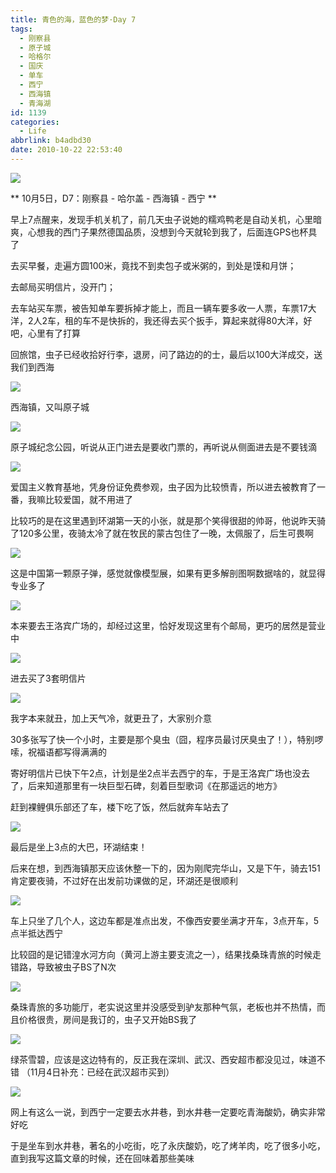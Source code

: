 ```yaml
---
title: 青色的海，蓝色的梦·Day 7
tags:
  - 刚察县
  - 原子城
  - 哈格尔
  - 国庆
  - 单车
  - 西宁
  - 西海镇
  - 青海湖
id: 1139
categories:
  - Life
abbrlink: b4adbd30
date: 2010-10-22 22:53:40
---
```

![](/images/2010/10/22_201010222309382814_7389.jpg)

** 10月5日，D7：刚察县 - 哈尔盖 - 西海镇 - 西宁 **

早上7点醒来，发现手机关机了，前几天虫子说她的糯鸡鸭老是自动关机，心里暗爽，心想我的西门子果然德国品质，没想到今天就轮到我了，后面连GPS也杯具了

去买早餐，走遍方圆100米，竟找不到卖包子或米粥的，到处是馍和月饼；

去邮局买明信片，没开门；

去车站买车票，被告知单车要拆掉才能上，而且一辆车要多收一人票，车票17大洋，2人2车，租的车不是快拆的，我还得去买个扳手，算起来就得80大洋，好吧，心里有了打算

回旅馆，虫子已经收拾好行李，退房，问了路边的的士，最后以100大洋成交，送我们到西海
<!--more-->
![](/images/2010/10/22_201010291702115687_7390.jpg)

西海镇，又叫原子城

![](/images/2010/10/22_201010291703204002_7391.jpg)

原子城纪念公园，听说从正门进去是要收门票的，再听说从侧面进去是不要钱滴

![](/images/2010/10/22_201010291704313267_7392.jpg)

爱国主义教育基地，凭身份证免费参观，虫子因为比较愤青，所以进去被教育了一番，我嘛比较爱国，就不用进了

比较巧的是在这里遇到环湖第一天的小张，就是那个笑得很甜的帅哥，他说昨天骑了120多公里，夜骑太冷了就在牧民的蒙古包住了一晚，太佩服了，后生可畏啊

![](/images/2010/10/22_201010291721055551_7393.jpg)

这是中国第一颗原子弹，感觉就像模型展，如果有更多解剖图啊数据啥的，就显得专业多了

![](/images/2010/10/22_201010291722332081_7394.jpg)

本来要去王洛宾广场的，却经过这里，恰好发现这里有个邮局，更巧的居然是营业中

![](/images/2010/10/22_201010291724130573_7395.jpg)

进去买了3套明信片

![](/images/2010/10/22_201010291725078111_7396.jpg)

我字本来就丑，加上天气冷，就更丑了，大家别介意

30多张写了快一个小时，主要是那个臭虫（囧，程序员最讨厌臭虫了！），特别啰嗦，祝福语都写得满满的

寄好明信片已快下午2点，计划是坐2点半去西宁的车，于是王洛宾广场也没去了，后来知道那里有一块巨型石碑，刻着巨型歌词《在那遥远的地方》

赶到裸鲤俱乐部还了车，楼下吃了饭，然后就奔车站去了

![](/images/2010/10/22_201010291731182845_7397.jpg)

最后是坐上3点的大巴，环湖结束！

后来在想，到西海镇那天应该休整一下的，因为刚爬完华山，又是下午，骑去151肯定要夜骑，不过好在出发前功课做的足，环湖还是很顺利

![](/images/2010/10/22_201010291732275057_7398.jpg)

车上只坐了几个人，这边车都是准点出发，不像西安要坐满才开车，3点开车，5点半抵达西宁

比较囧的是记错湟水河方向（黄河上游主要支流之一），结果找桑珠青旅的时候走错路，导致被虫子BS了N次

![](/images/2010/10/22_201010291743114333_7399.jpg)

桑珠青旅的多功能厅，老实说这里并没感受到驴友那种气氛，老板也并不热情，而且价格很贵，房间是我订的，虫子又开始BS我了

![](/images/2010/10/22_201010291745458400_7400.jpg)

绿茶雪碧，应该是这边特有的，反正我在深圳、武汉、西安超市都没见过，味道不错
（11月4日补充：已经在武汉超市买到）

![](/images/2010/10/22_201010291746385425_7401.jpg)

网上有这么一说，到西宁一定要去水井巷，到水井巷一定要吃青海酸奶，确实非常好吃

于是坐车到水井巷，著名的小吃街，吃了永庆酸奶，吃了烤羊肉，吃了很多小吃，直到我写这篇文章的时候，还在回味着那些美味